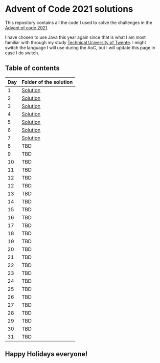 # Advent of Code 2021 solutions

This repository contains all the code I used to solve the challenges
in the [Advent of code 2021](https://adventofcode.com/2021).

I have chosen to use Java this year again since that is what I am most familiar
with through my study [Technical University of Twente](https://www.utwente.nl/).
I might switch the language I will use during the AoC, but I will update this page in case I do 
switch.

## Table of contents

| Day | Folder of the solution                           |
| ----| ------------------------------------------------ |
| 1   | [Solution](src/com/kasteelharry/aoc/Day1.java)   |
| 2   | [Solution](src/com/kasteelharry/aoc/Day2.java)   |
| 3   | [Solution](src/com/kasteelharry/aoc/Day3.java)   |
| 4   | [Solution](src/com/kasteelharry/aoc/Day4.java)   |
| 5   | [Solution](src/com/kasteelharry/aoc/Day5.java)   |
| 6   | [Solution](src/com/kasteelharry/aoc/Day6.java)   |
| 7   | [Solution](src/com/kasteelharry/aoc/Day7.java)   |
| 8   | TBD                                              |
| 9   | TBD                                              |
| 10  | TBD                                              |
| 11  | TBD                                              |
| 12  | TBD                                              |
| 12  | TBD                                              |
| 13  | TBD                                              |
| 14  | TBD                                              |
| 15  | TBD                                              |
| 16  | TBD                                              |
| 17  | TBD                                              |
| 18  | TBD                                              |
| 19  | TBD                                              |
| 20  | TBD                                              |
| 21  | TBD                                              |
| 22  | TBD                                              |
| 23  | TBD                                              |
| 24  | TBD                                              |
| 25  | TBD                                              |
| 26  | TBD                                              |
| 27  | TBD                                              |
| 28  | TBD                                              |
| 29  | TBD                                              |
| 30  | TBD                                              |
| 31  | TBD                                              |

## Happy Holidays everyone!